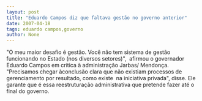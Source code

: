 ```yaml
---
layout: post
title: "Eduardo Campos diz que faltava gestão no governo anterior"
date: 2007-04-18
tags: eduardo campos,governo
author: None
---
```

\"O meu maior desafio é gestão. Você não tem sistema de gestão funcionando no Estado (nos diversos setores)\",&nbsp; afirmou o governador Eduardo Campos em crítica à administração Jarbas/ Mendonça.
\"Precisamos chegar àconclusão clara que não existiam processos de gerenciamento por resultado, como existe&nbsp; na iniciativa privada\", disse. Ele garante que é&nbsp;essa reestruturação administrativa&nbsp;que pretende fazer até o final do governo. 